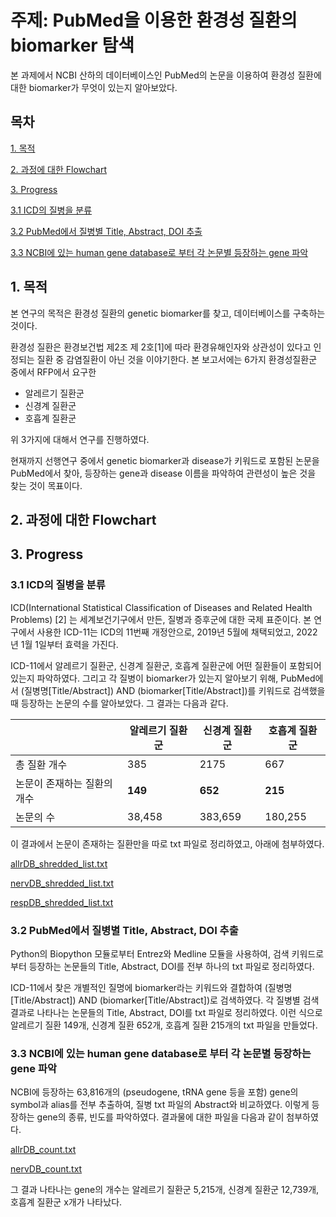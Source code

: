 # 주제: PubMed을 이용한 환경성 질환의 biomarker 탐색
본 과제에서 NCBI 산하의 데이터베이스인 PubMed의 논문을 이용하여 환경성 질환에 대한 biomarker가 무엇이 있는지 알아보았다.

## 목차
[1. 목적](https://github.com/Deserav/Environmental-Disease/blob/main/Biomarkers%20of%20Environmental%20Disease.md#1-%EB%AA%A9%EC%A0%81)

[2. 과정에 대한 Flowchart ](https://github.com/Deserav/Environmental-Disease/blob/main/Biomarkers%20of%20Environmental%20Disease.md#2-%EA%B3%BC%EC%A0%95%EC%97%90-%EB%8C%80%ED%95%9C-flowchart)

[3. Progress](https://github.com/Deserav/Environmental-Disease/blob/main/Biomarkers%20of%20Environmental%20Disease.md#31-icd%EC%9D%98-%EC%A7%88%EB%B3%91%EC%9D%84-%EB%B6%84%EB%A5%98)

[3.1 ICD의 질병을 분류](https://github.com/Deserav/Environmental-Disease/blob/main/Biomarkers%20of%20Environmental%20Disease.md#32-pubmed%EC%97%90%EC%84%9C-%EC%A7%88%EB%B3%91%EB%B3%84-title-abstract-doi-%EC%B6%94%EC%B6%9C)

[3.2 PubMed에서 질병별 Title, Abstract, DOI 추출](https://github.com/Deserav/Environmental-Disease/blob/main/Biomarkers%20of%20Environmental%20Disease.md#33-ncbi%EC%97%90-%EC%9E%88%EB%8A%94-human-gene-database%EB%A1%9C-%EB%B6%80%ED%84%B0-%EA%B0%81-%EB%85%BC%EB%AC%B8%EB%B3%84-%EB%93%B1%EC%9E%A5%ED%95%98%EB%8A%94-gene-%ED%8C%8C%EC%95%85)

[3.3 NCBI에 있는 human gene database로 부터 각 논문별 등장하는 gene 파악](https://github.com/Deserav/Environmental-Disease/blob/main/Biomarkers%20of%20Environmental%20Disease.md#33-ncbi%EC%97%90-%EC%9E%88%EB%8A%94-human-gene-database%EB%A1%9C-%EB%B6%80%ED%84%B0-%EA%B0%81-%EB%85%BC%EB%AC%B8%EB%B3%84-%EB%93%B1%EC%9E%A5%ED%95%98%EB%8A%94-gene-%ED%8C%8C%EC%95%85)

## 1. 목적
본 연구의 목적은 환경성 질환의 genetic biomarker를 찾고, 데이터베이스를 구축하는 것이다.

환경성 질환은 환경보건법 제2조 제 2호[1]에 따라 환경유해인자와 상관성이 있다고 인정되는 질환 중 감염질환이 아닌 것을 이야기한다. 본 보고서에는 6가지 환경성질환군 중에서 RFP에서 요구한
- 알레르기 질환군
- 신경계 질환군
- 호흡계 질환군

위 3가지에 대해서 연구를 진행하였다.

현재까지 선행연구 중에서 genetic biomarker과 disease가 키워드로 포함된 논문을 PubMed에서 찾아, 등장하는 gene과 disease 이름을 파악하여 관련성이 높은 것을 찾는 것이 목표이다.

## 2. 과정에 대한 Flowchart

## 3. Progress

### 3.1 ICD의 질병을 분류
ICD(International Statistical Classification of Diseases and Related Health Problems) [2] 는 세계보건기구에서 만든, 질병과 증후군에 대한 국제 표준이다. 본 연구에서 사용한 ICD-11는 ICD의 11번째 개정안으로, 2019년 5월에 채택되었고, 2022년 1월 1일부터 효력을 가진다. 

ICD-11에서 알레르기 질환군, 신경계 질환군, 호흡계 질환군에 어떤 질환들이 포함되어 있는지 파악하였다. 그리고 각 질병이 biomarker가 있는지 알아보기 위해, PubMed에서 (질병명[Title/Abstract]) AND (biomarker[Title/Abstract])를 키워드로 검색했을 때 등장하는 논문의 수를 알아보았다. 그 결과는 다음과 같다.

|         |알레르기 질환군| 신경계 질환군| 호흡계 질환군|
|---------|-------------|------------|-----------|
|총 질환 개수|385|2175|667|
|논문이 존재하는 질환의 개수|**149**|**652**|**215**|
|논문의 수|38,458|383,659|180,255|

이 결과에서 논문이 존재하는 질환만을 따로 txt 파일로 정리하였고, 아래에 첨부하였다.

[allrDB_shredded_list.txt](https://github.com/Deserav/Environmental-Disease/files/6914676/allrDB_shredded_list.txt)

[nervDB_shredded_list.txt](https://github.com/Deserav/Environmental-Disease/files/6914677/nervDB_shredded_list.txt)

[respDB_shredded_list.txt](https://github.com/Deserav/Environmental-Disease/files/6914678/respDB_shredded_list.txt)

### 3.2 PubMed에서 질병별 Title, Abstract, DOI 추출
Python의 Biopython 모듈로부터 Entrez와 Medline 모듈을 사용하여, 검색 키워드로부터 등장하는 논문들의 Title, Abstract, DOI를 전부 하나의 txt 파일로 정리하였다. 

ICD-11에서 찾은 개별적인 질명에 biomarker라는 키워드와 결합하여 (질병명[Title/Abstract]) AND (biomarker[Title/Abstract])로 검색하였다. 각 질병별 검색 결과로 나타나는 논문들의 Title, Abstract, DOI를 txt 파일로 정리하였다. 이런 식으로 알레르기 질환 149개, 신경계 질환 652개, 호흡계 질환 215개의 txt 파일을 만들었다.


### 3.3 NCBI에 있는 human gene database로 부터 각 논문별 등장하는 gene 파악
NCBI에 등장하는 63,816개의 (pseudogene, tRNA gene 등을 포함) gene의 symbol과 alias를 전부 추출하여, 질병 txt 파일의 Abstract와 비교하였다. 이렇게 등장하는 gene의 종류, 빈도를 파악하였다. 결과물에 대한 파일을 다음과 같이 첨부하였다.

[allrDB_count.txt](https://github.com/Deserav/Environmental-Disease/files/6914686/allrDB_count.txt)

[nervDB_count.txt](https://github.com/Deserav/Environmental-Disease/files/6914687/nervDB_count.txt)


그 결과 나타나는 gene의 개수는 알레르기 질환군 5,215개, 신경계 질환군 12,739개, 호흡계 질환군 x개가 나타났다.

